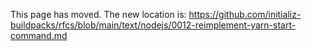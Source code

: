 This page has moved. The new location is:
https://github.com/initializ-buildpacks/rfcs/blob/main/text/nodejs/0012-reimplement-yarn-start-command.md

